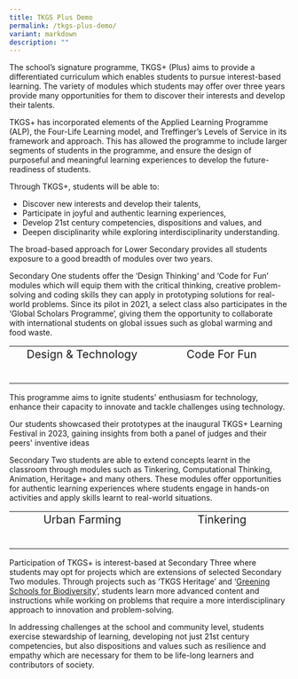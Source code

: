 ```yaml
---
title: TKGS Plus Demo
permalink: /tkgs-plus-demo/
variant: markdown
description: ""
---
```

<style>
    .prog-item {
        margin-bottom: 5px;
        text-align: center; /* Center the headline text */
    }

    .prog-item input {
        position: absolute;
        opacity: 0;
        z-index: -1;
    }

    .prog-item label {
        cursor: pointer;
        font-size: 20px;
    }

    .prog-answer {
        max-height: 0;
	text-align: left; /* Center the headline text */
        font-size: 18px;
        overflow: hidden;
        transition: max-height 0.2s ease-out;
    }

    .prog-item input:checked ~ .prog-answer {
        max-height: 100vh;
    }
</style>
		
<p>The school’s signature programme, TKGS+ (Plus) aims to provide a differentiated curriculum which enables students to pursue interest-based learning. The variety of modules which students may offer over three years provide many opportunities for them to discover their interests and develop their talents.&nbsp;</p>
<p>TKGS+ has incorporated elements of the Applied Learning Programme (ALP), the Four-Life Learning model, and Treffinger’s Levels of Service in its framework and approach. This has allowed the programme to include larger segments of students in the programme, and ensure the design of purposeful and meaningful learning experiences to develop the future-readiness of students.&nbsp;</p>
<p>Through TKGS+, students will be able to:</p>
<ul>
<li>Discover new interests and develop their talents,</li>
<li>Participate in joyful and authentic learning experiences,</li>
<li>Develop 21st century competencies, dispositions and values, and</li>
<li>Deepen disciplinarity while exploring interdisciplinarity understanding.</li>
</ul>
<p>The broad-based approach for Lower Secondary provides all students exposure to a good breadth of modules over two years.</p>
<p>Secondary One students offer the ‘Design Thinking’ and ‘Code for Fun’ modules which will equip them with the critical thinking, creative problem-solving and coding skills they can apply in prototyping solutions for real-world problems. Since its pilot in 2021, a select class also participates in the ‘Global Scholars Programme’, giving them the opportunity to collaborate with international students on global issues such as global warming and food waste.</p>
<table>
	<tbody>
		<tr>
			<td>
				<div class="prog-item">
					<input type="checkbox" id="q1">
					<label for="q1">Design &amp; Technology 
					</label>
    <p class="prog-answer">The Design Thinking programme allows students to learn and apply the design thinking framework through engaging and authentic learning experiences. During the sessions, students get to ideate and design prototypes to solve problems related to the school or community.  Students develop deep empathy and understanding of the users’ challenges and needs as well as develop critical and innovative thinking through prototyping and collaborating with others. 
<br>
To connect their classroom learning to the real world, students are sent on learning journeys to places such as Marine Barrage and the Red Dot Design Museum. 
			<br>
				</p>
				</div>
			</td>
			<td>
				<div class="prog-item">
					<input type="checkbox" id="q2">
					<label for="q2">Code For Fun </label>
					<p class="prog-answer">The Code for Fun programme aims to strengthen students' understanding of fundamental computational thinking concepts introduced during upper primary education. Through engaging block-based programming lessons, students delve deeper into coding, fostering their creativity through digital making and expanding their knowledge of emerging technologies like Artificial Intelligence. 
					</p>
				</div>
			</td>
		</tr>
	</tbody>
</table>

This programme aims to ignite students' enthusiasm for technology, enhance their capacity to innovate and tackle challenges using technology. 

Our students showcased their prototypes at the inaugural TKGS+ Learning Festival in 2023, gaining insights from both a panel of judges and their peers' inventive ideas

<p>Secondary Two students are able to extend concepts learnt in the classroom through modules such as Tinkering, Computational Thinking, Animation, Heritage+ and many others. These modules offer opportunities for authentic learning experiences where students engage in hands-on activities and apply skills learnt to real-world situations.</p>

<table>
	<tbody>
		<tr>
			<td>
				<div class="prog-item">
					<input type="checkbox" id="q3">
					<label for="q3">Urban Farming
					</label>
    <p class="prog-answer">The Urban Farming module provides opportunities for the students to learn more about urban farming, the importance of food security in Singapore and how they can contribute to Singapore Green Plan. The students plant vegetables and herbs such as basil and xiao bai cai at the school rooftop garden. They also learn about the importance of maintaining biodiversity and how it can be improved. 
			<br>
			<br>
The programme includes a learning journey to an organisation to allow students to connect what they have learnt with the real world. 
			<br>
			<br>
			Click <a href="https://sites.google.com/moe.edu.sg/tkgs-biodiversity/home" target="_blank" rel="noopener">here</a>, to view the wonderful work our students have brought to life.
				</p>
				</div>
			</td>
			<td>
				<div class="prog-item">
					<input type="checkbox" id="q4">
					<label for="q4">Tinkering </label>
					<p class="prog-answer">In the Tinkering module, students are given the opportunity to explore design situations and propose solutions to improve the situations. 
						<br>
						They design and create prototypes using cardboard models incorporated with a sensing circuit that features heat, light or moisture sensors. Students also learn how to set up a microsite to record their learning and class presentation.
						<br>
						This module provides students an opportunity to tinker and work on a project based on their interests and abilities. It also aims to develop students 21st Century Competencies in communication, collaboration, and information skills as well as critical and inventive thinking. 
						<br>
						<br>
						Click <a href="https://sites.google.com/moe.edu.sg/tkgstinkering/home?authuser=0" target="_blank" rel="noopener">here</a>, catch a glimpse of the programme.
				</p>
 					<p></p>
				</div>
			</td>
		</tr>
	</tbody>
</table>

<p>Participation of TKGS+ is interest-based at Secondary Three where students may opt for projects which are extensions of selected Secondary Two modules. Through projects such as ‘TKGS Heritage’ and ‘<a href="https://sites.google.com/moe.edu.sg/tkgs-biodiversity/home" target="_blank" rel="noopener">Greening Schools for Biodiversity</a>’, students learn more advanced content and instructions while working on problems that require a more interdisciplinary approach to innovation and problem-solving.</p>
<p>In addressing challenges at the school and community level, students exercise stewardship of learning, developing not just 21st century competencies, but also dispositions and values such as resilience and empathy which are necessary for them to be life-long learners and contributors of society.</p>